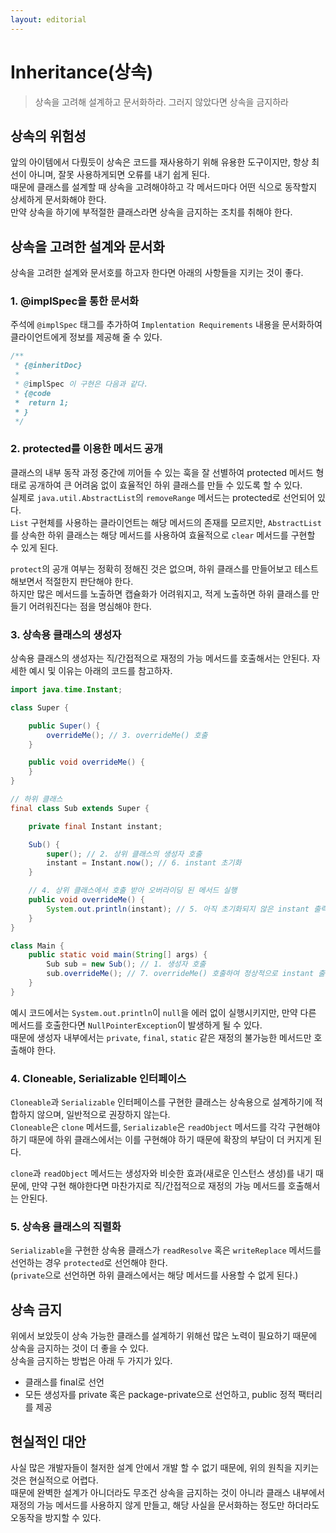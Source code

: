 ```yaml
---
layout: editorial
---
```


# Inheritance(상속)

> 상속을 고려해 설계하고 문서화하라. 그러지 않았다면 상속을 금지하라

## 상속의 위험성

앞의 아이템에서 다뤘듯이 상속은 코드를 재사용하기 위해 유용한 도구이지만, 항상 최선이 아니며, 잘못 사용하게되면 오류를 내기 쉽게 된다.  
때문에 클래스를 설계할 때 상속을 고려해야하고 각 메서드마다 어떤 식으로 동작할지 상세하게 문서화해야 한다.  
만약 상속을 하기에 부적절한 클래스라면 상속을 금지하는 조치를 취해야 한다.

## 상속을 고려한 설계와 문서화

상속을 고려한 설계와 문서호를 하고자 한다면 아래의 사항들을 지키는 것이 좋다.

### 1. @implSpec을 통한 문서화

주석에 `@implSpec` 태그를 추가하여 `Implentation Requirements` 내용을 문서화하여 클라이언트에게 정보를 제공해 줄 수 있다.

```java
/**
 * {@inheritDoc}
 *
 * @implSpec 이 구현은 다음과 같다.
 * {@code
 *  return 1;
 * }
 */
```

### 2. protected를 이용한 메서드 공개

클래스의 내부 동작 과정 중간에 끼어들 수 있는 훅을 잘 선별하여 protected 메서드 형태로 공개하여 큰 어려움 없이 효율적인 하위 클래스를 만들 수 있도록 할 수 있다.  
실제로 `java.util.AbstractList`의 `removeRange` 메서드는 protected로 선언되어 있다.  
`List` 구현체를 사용하는 클라이언트는 해당 메서드의 존재를 모르지만, `AbstractList`를 상속한 하위 클래스는 해당 메서드를 사용하여 효율적으로 `clear` 메서드를 구현할 수 있게 된다.

`protect`의 공개 여부는 정확히 정해진 것은 없으며, 하위 클래스를 만들어보고 테스트해보면서 적절한지 판단해야 한다.  
하지만 많은 메서드를 노출하면 캡슐화가 어려워지고, 적게 노출하면 하위 클래스를 만들기 어려워진다는 점을 명심해야 한다.

### 3. 상속용 클래스의 생성자

상속용 클래스의 생성자는 직/간접적으로 재정의 가능 메서드를 호출해서는 안된다. 자세한 예시 및 이유는 아래의 코드를 참고하자.

```java
import java.time.Instant;

class Super {

    public Super() {
        overrideMe(); // 3. overrideMe() 호출
    }

    public void overrideMe() {
    }
}

// 하위 클래스
final class Sub extends Super {

    private final Instant instant;

    Sub() {
        super(); // 2. 상위 클래스의 생성자 호출
        instant = Instant.now(); // 6. instant 초기화
    }

    // 4. 상위 클래스에서 호출 받아 오버라이딩 된 메서드 실행
    public void overrideMe() {
        System.out.println(instant); // 5. 아직 초기화되지 않은 instant 출력
    }
}

class Main {
    public static void main(String[] args) {
        Sub sub = new Sub(); // 1. 생성자 호출
        sub.overrideMe(); // 7. overrideMe() 호출하여 정상적으로 instant 출력
    }
}
```

예시 코드에서는 `System.out.println`이 `null`을 에러 없이 실행시키지만, 만약 다른 메서드를 호출한다면 `NullPointerException`이 발생하게 될 수 있다.  
때문에 생성자 내부에서는 `private`, `final`, `static` 같은 재정의 불가능한 메서드만 호출해야 한다.

### 4. Cloneable, Serializable 인터페이스

`Cloneable`과 `Serializable` 인터페이스를 구현한 클래스는 상속용으로 설계하기에 적합하지 않으며, 일반적으로 권장하지 않는다.  
`Cloneable`은 `clone` 메서드를, `Serializable`은 `readObject` 메서드를 각각 구현해야 하기 때문에 하위 클래스에서는 이를 구현해야 하기 때문에 확장의 부담이 더 커지게 된다.

`clone`과 `readObject` 메서드는 생성자와 비슷한 효과(새로운 인스턴스 생성)를 내기 때문에, 만약 구현 해야한다면 마찬가지로 직/간접적으로 재정의 가능 메서드를 호출해서는 안된다.

### 5. 상속용 클래스의 직렬화

`Serializable`을 구현한 상속용 클래스가 `readResolve` 혹은 `writeReplace` 메서드를 선언하는 경우 `protected`로 선언해야 한다.  
(`private`으로 선언하면 하위 클래스에서는 해당 메서드를 사용할 수 없게 된다.)

## 상속 금지

위에서 보았듯이 상속 가능한 클래스를 설계하기 위해선 많은 노력이 필요하기 때문에 상속을 금지하는 것이 더 좋을 수 있다.  
상속을 금지하는 방법은 아래 두 가지가 있다.

- 클래스를 final로 선언
- 모든 생성자를 private 혹은 package-private으로 선언하고, public 정적 팩터리를 제공

## 현실적인 대안

사실 많은 개발자들이 철저한 설계 안에서 개발 할 수 없기 때문에, 위의 원칙을 지키는 것은 현실적으로 어렵다.  
때문에 완벽한 설계가 아니더라도 무조건 상속을 금지하는 것이 아니라 클래스 내부에서 재정의 가능 메서드를 사용하지 않게 만들고, 해당 사실을 문서화하는 정도만 하더라도 오동작을 방지할 수 있다.
